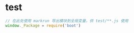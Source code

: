 # test

<div id="mocha"></div>

<script src="/doc/vendor/expect.js/0.2.0/expect.js"></script>
<script src="/doc/vendor/mocha/3.0.2/mocha.js" ></script>

<script>mocha.setup('bdd')</script>
<!--
markrun
{
    "m_lastRunThisScript": false
}
-->
````js
// 在此处使用 markrun 导出模块到全局变量，供 test/**.js 使用
window._Package = require('boot')
````

<script src="./test.demo.js" ></script>

<script>
  mocha.checkLeaks();
   mocha.globals(['LiveReload']);
  mocha.run();
</script>

<link rel="stylesheet" href="/doc/vendor/mocha/3.0.2/mocha.css">
